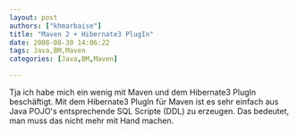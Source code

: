 ```yaml
---
layout: post
authors: ["khmarbaise"]
title: "Maven 2 + Hibernate3 PlugIn"
date: 2008-08-30 14:06:22
tags: Java,BM,Maven
categories: [Java,BM,Maven]

---
```

Tja ich habe mich ein wenig mit Maven und dem Hibernate3 PlugIn beschäftigt. Mit dem Hibernate3 PlugIn für Maven ist es sehr einfach aus Java POJO's entsprechende SQL Scripte (DDL) zu erzeugen. Das bedeutet, man muss das nicht mehr mit Hand machen.
